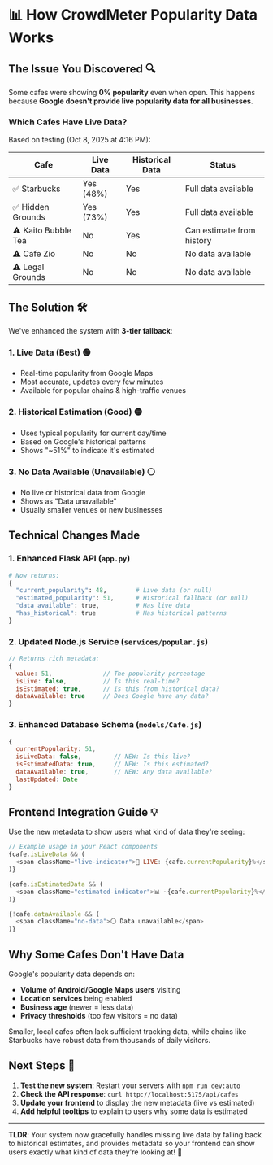 # 📊 How CrowdMeter Popularity Data Works

## The Issue You Discovered 🔍

Some cafes were showing **0% popularity** even when open. This happens because **Google doesn't provide live popularity data for all businesses**.

### Which Cafes Have Live Data?

Based on testing (Oct 8, 2025 at 4:16 PM):

| Cafe | Live Data | Historical Data | Status |
|------|-----------|-----------------|--------|
| ✅ Starbucks | Yes (48%) | Yes | Full data available |
| ✅ Hidden Grounds | Yes (73%) | Yes | Full data available |
| ⚠️ Kaito Bubble Tea | No | Yes | Can estimate from history |
| ⚠️ Cafe Zio | No | No | No data available |
| ⚠️ Legal Grounds | No | No | No data available |

## The Solution 🛠️

We've enhanced the system with **3-tier fallback**:

### 1. **Live Data** (Best) 🟢
- Real-time popularity from Google Maps
- Most accurate, updates every few minutes
- Available for popular chains & high-traffic venues

### 2. **Historical Estimation** (Good) 🟡
- Uses typical popularity for current day/time
- Based on Google's historical patterns
- Shows "~51%" to indicate it's estimated

### 3. **No Data Available** (Unavailable) ⚪
- No live or historical data from Google
- Shows as "Data unavailable"
- Usually smaller venues or new businesses

## Technical Changes Made

### 1. Enhanced Flask API (`app.py`)
```python
# Now returns:
{
  "current_popularity": 48,        # Live data (or null)
  "estimated_popularity": 51,      # Historical fallback (or null)
  "data_available": true,          # Has live data
  "has_historical": true           # Has historical patterns
}
```

### 2. Updated Node.js Service (`services/popular.js`)
```javascript
// Returns rich metadata:
{
  value: 51,              // The popularity percentage
  isLive: false,          // Is this real-time?
  isEstimated: true,      // Is this from historical data?
  dataAvailable: true     // Does Google have any data?
}
```

### 3. Enhanced Database Schema (`models/Cafe.js`)
```javascript
{
  currentPopularity: 51,
  isLiveData: false,         // NEW: Is this live?
  isEstimatedData: true,     // NEW: Is this estimated?
  dataAvailable: true,       // NEW: Any data available?
  lastUpdated: Date
}
```

## Frontend Integration Guide 💡

Use the new metadata to show users what kind of data they're seeing:

```javascript
// Example usage in your React components
{cafe.isLiveData && (
  <span className="live-indicator">🔴 LIVE: {cafe.currentPopularity}%</span>
)}

{cafe.isEstimatedData && (
  <span className="estimated-indicator">📊 ~{cafe.currentPopularity}%</span>
)}

{!cafe.dataAvailable && (
  <span className="no-data">⚪ Data unavailable</span>
)}
```

## Why Some Cafes Don't Have Data

Google's popularity data depends on:
- **Volume of Android/Google Maps users** visiting
- **Location services** being enabled
- **Business age** (newer = less data)
- **Privacy thresholds** (too few visitors = no data)

Smaller, local cafes often lack sufficient tracking data, while chains like Starbucks have robust data from thousands of daily visitors.

## Next Steps 🚀

1. **Test the new system**: Restart your servers with `npm run dev:auto`
2. **Check the API response**: `curl http://localhost:5175/api/cafes`
3. **Update your frontend** to display the new metadata (live vs estimated)
4. **Add helpful tooltips** to explain to users why some data is estimated

---

**TLDR**: Your system now gracefully handles missing live data by falling back to historical estimates, and provides metadata so your frontend can show users exactly what kind of data they're looking at! 🎉
